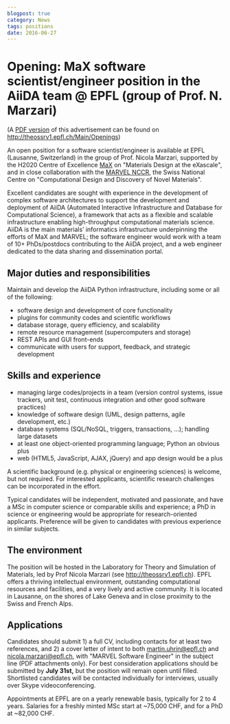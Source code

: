 ```yaml
---
blogpost: true
category: News
tags: positions
date: 2016-06-27
---
```


# Opening: MaX software scientist/engineer position in the AiiDA team @ EPFL (group of Prof. N. Marzari)

(A [PDF version](http://theossrv1.epfl.ch/uploads/Main/Openings/2016_06_MaX_SE.pdf) of this advertisement can be found on <http://theossrv1.epfl.ch/Main/Openings>)

An open position for a software scientist/engineer is available at EPFL (Lausanne, Switzerland) in the group of Prof. Nicola Marzari, supported by the H2020 Centre of Excellence [MaX](http://max-centre.eu/) on "Materials Design at the eXascale", and in close collaboration with the [MARVEL NCCR](http://theossrv1.epfl.ch/Site/Marvel), the Swiss National Centre on "Computational Design and Discovery of Novel Materials".

Excellent candidates are sought with experience in the development of complex software architectures to support the development and deployment of AiiDA (Automated Interactive Infrastructure and Database for Computational Science), a framework that acts as a flexible and scalable infrastructure enabling high-throughput computational materials science. AiiDA is the main materials’ informatics infrastructure underpinning the efforts of MaX and MARVEL; the software engineer would work with a team of 10+ PhDs/postdocs contributing to the AiiDA project, and a web engineer dedicated to the data sharing and dissemination portal.

## Major duties and responsibilities

Maintain and develop the AiiDA Python infrastructure, including some or all of the following:

* software design and development of core functionality
* plugins for community codes and scientific workflows
* database storage, query efficiency, and scalability
* remote resource management (supercomputers and storage)
* REST APIs and GUI front-ends
* communicate with users for support, feedback, and strategic development

## Skills and experience

* managing large codes/projects in a team (version control systems, issue trackers, unit test, continuous integration and other good software practices)
* knowledge of software design (UML, design patterns, agile development, etc.)
* database systems (SQL/NoSQL, triggers, transactions, …); handling large datasets
* at least one object-oriented programming language; Python an obvious plus
* web (HTML5, JavaScript, AJAX, jQuery) and app design would be a plus

A scientific background (e.g. physical or engineering sciences) is welcome, but not required. For interested applicants, scientific research challenges can be incorporated in the effort.

Typical candidates will be independent, motivated and passionate, and have a MSc in computer science or comparable skills and experience; a PhD in science or engineering would be appropriate for research-oriented applicants. Preference will be given to candidates with previous experience in similar subjects.

## The environment

The position will be hosted in the Laboratory for Theory and Simulation of Materials, led by Prof Nicola Marzari (see <http://theossrv1.epfl.ch>). EPFL offers a thriving intellectual environment, outstanding computational resources and facilities, and a very lively and active community. It is located in Lausanne, on the shores of Lake Geneva and in close proximity to the Swiss and French Alps.

## Applications

Candidates should submit 1) a full CV, including contacts for at least two references, and 2) a cover letter of intent to both [martin.uhrin@epfl.ch](mailto:martin.uhrin@epfl.ch) and [nicola.marzari@epfl.ch](mailto:nicola.marzari@epfl.ch), with "MARVEL Software Engineer" in the subject line (PDF attachments only). For best consideration applications should be submitted by **July 31st,** but the position will remain open until filled. Shortlisted candidates will be contacted individually for interviews, usually over Skype videoconferencing.

Appointments at EPFL are on a yearly renewable basis, typically for 2 to 4 years. Salaries for a freshly minted MSc start at ~75,000 CHF, and for a PhD at ~82,000 CHF.
